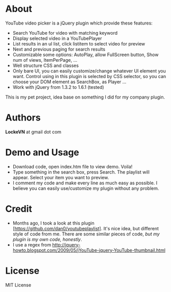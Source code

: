 # About

YouTube video picker is a jQuery plugin which provide these features:

* Search YouTube for video with matching keyword
* Display selected video in a YouTubePlayer
* List results in an ul list, click listitem to select video for preview
* Next and previous paging for search results
* Customizable some options: AutoPlay, allow FullScreen button, Show num of views, ItemPerPage, ...
* Well structure CSS and classes
* Only bare UI, you can easily customize/change whatever UI element you want. Control using in this plugin is selected by CSS selector, so you can choose your DOM element as SearchBox, as Player ...
* Work with jQuery from 1.3.2 to 1.6.1 (tested)

This is my pet project, idea base on something I did for my company plugin.


# Authors
**LockeVN** at gmail dot com

# Demo and Usage
* Download code, open index.htm file to view demo. Voila!
* Type something in the search box, press Search. The playlist will appear. Select your item you want to preview.
* I comment my code and make every line as much easy as possible. I believe you can easily use/customize my plugin without any problem.


# Credit
* Months ago, I took a look at this plugin [https://github.com/dan0/youtubeplaylist]. It's nice idea, but different style of code from me. There are some similar pieces of code, *but my plugin is my own code, honestly*.
* I use a regex from http://jquery-howto.blogspot.com/2009/05/jYouTube-jquery-YouTube-thumbnail.html

# License
MIT License